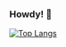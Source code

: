 ### Howdy! 👋

[![Top Langs](https://github-readme-stats.vercel.app/api/top-langs/?username=ubaig54)](https://github.com/ubaig54/github-readme-stats)

<!--
**ubaig54/ubaig54** is a ✨ _special_ ✨ repository because its `README.md` (this file) appears on your GitHub profile.

Here are some ideas to get you started:

- 🔭 I’m currently working on ...
- 🌱 I’m currently learning ...
- 👯 I’m looking to collaborate on ...
- 🤔 I’m looking for help with ...
- 💬 Ask me about ...
- 📫 How to reach me: ...
- 😄 Pronouns: ...
- ⚡ Fun fact: ...
-->
